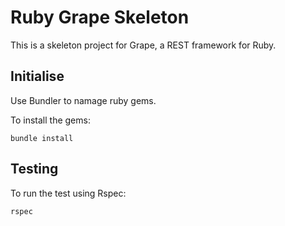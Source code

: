 Ruby Grape Skeleton
===========

This is a skeleton project for Grape, a REST framework for Ruby.

## Initialise

Use Bundler to namage ruby gems.

To install the gems:

```shell
bundle install
```

## Testing

To run the test using Rspec:

```shell
rspec
```
